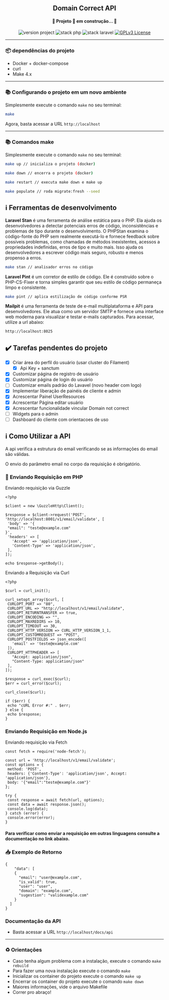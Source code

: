 <p align="center">
	<h2 align="center">Domain Correct API</h2>
</p>
<h4 align="center"> 
	🚧  Projeto 🚀 em construção...  🚧
</h4>
<p align="center">
	<img src="https://img.shields.io/badge/version project-1.0-brightgreen" alt="version project">
    <img src="https://img.shields.io/badge/Php-8.3.3-informational" alt="stack php">
    <img src="https://img.shields.io/badge/Laravel-11.00-informational&color=brightgreen" alt="stack laravel">
	<a href="https://opensource.org/licenses/GPL-3.0">
		<img src="https://img.shields.io/badge/license-MIT-blue.svg" alt="GPLv3 License">
	</a>
</p>

---
### :package: dependências do projeto
 - Docker + docker-compose
 - curl
 - Make 4.x

---
### :books: Configurando o projeto em um novo ambiente
Simplesmente execute o comando `make` no seu terminal:
```bash
make
```

Agora, basta acessar a URL `http://localhost`

---
### :books: Comandos make 
Simplesmente execute o comando `make` no seu terminal:
```bash
make up // inicializa o projeto (docker)
```

```bash
make down // encerra o projeto (docker)
```

```bash
make restart // executa make down e make up
```

```bash
make populate // roda migrate:fresh --seed
```


## :information_source: Ferramentas de desenvolvimento

**Laravel Stan** é uma ferramenta de análise estática para o PHP. Ela ajuda os desenvolvedores a detectar potenciais erros de código, inconsistências e problemas de tipo durante o desenvolvimento. O PHPStan examina o código-fonte do PHP sem realmente executá-lo e fornece feedback sobre possíveis problemas, como chamadas de métodos inexistentes, acessos a propriedades indefinidas, erros de tipo e muito mais. Isso ajuda os desenvolvedores a escrever código mais seguro, robusto e menos propenso a erros.

```bash
make stan // analisador erros no código
```


**Laravel Pint** é um corretor de estilo de código. Ele é construído sobre o PHP-CS-Fixer e torna simples garantir que seu estilo de código permaneça limpo e consistente.

```bash
make pint // aplica estilização de código conforme PSR
```

**Mailpit** é uma ferramenta de teste de e-mail multiplataforma e API para desenvolvedores. Ele atua como um servidor SMTP e fornece uma interface web moderna para visualizar e testar e-mails capturados. Para acessar, utilize a url abaixo:

```bash
http://localhost:8025
```

## :heavy_check_mark: Tarefas pendentes do projeto

- [x] Criar área do perfil do usuário (usar cluster do Filament)
  - [x] Api Key  + sanctum
- [x] Customizar página de registro de usuário
- [x] Customizar página de login do usuário
- [ ] Customizar emails padrão do Lavavel (novo header com logo)
- [x] Implementar liberação de painéis de cliente e admin
- [x] Acrescentar Painel UserResources
- [x] Acrescentar Página editar usuário
- [x] Acrescentar funcionalidade vincular Domain not correct
- [ ] Widgets para o admin
- [ ] Dashboard do cliente com orientacoes de uso

## :information_source: Como Utilizar a API
A api verifica a estrutura do email verificando se as informações do email são válidas.

O envio do parâmetro email no corpo da requisição é obrigatório.
### :elephant: Enviando Requisição em PHP
  Enviando requisição via Guzzle
 ```
<?php

$client = new \GuzzleHttp\Client();

$response = $client->request('POST', 'http://localhost:8001/v1/email/validate', [
  'body' => '{
  "email": "teste@example.com"
}',
  'headers' => [
    'Accept' => 'application/json',
    'Content-Type' => 'application/json',
  ],
]);

echo $response->getBody();
 ```
 Enviando a Requisição via Curl
 ```
<?php

$curl = curl_init();

curl_setopt_array($curl, [
  CURLOPT_PORT => "80",
  CURLOPT_URL => "http://localhost/v1/email/validate",
  CURLOPT_RETURNTRANSFER => true,
  CURLOPT_ENCODING => "",
  CURLOPT_MAXREDIRS => 10,
  CURLOPT_TIMEOUT => 30,
  CURLOPT_HTTP_VERSION => CURL_HTTP_VERSION_1_1,
  CURLOPT_CUSTOMREQUEST => "POST",
  CURLOPT_POSTFIELDS => json_encode([
    'email' => 'teste@example.com'
  ]),
  CURLOPT_HTTPHEADER => [
    "Accept: application/json",
    "Content-Type: application/json"
  ],
]);

$response = curl_exec($curl);
$err = curl_error($curl);

curl_close($curl);

if ($err) {
  echo "cURL Error #:" . $err;
} else {
  echo $response;
}
 ```
### Enviando Requisição em Node.js
Enviando requisição via Fetch
 ```
 const fetch = require('node-fetch');

const url = 'http://localhost/v1/email/validate';
const options = {
  method: 'POST',
  headers: {'Content-Type': 'application/json', Accept: 'application/json'},
  body: '{"email":"teste@example.com"}'
};

try {
  const response = await fetch(url, options);
  const data = await response.json();
  console.log(data);
} catch (error) {
  console.error(error);
}
 ```
 #### Para verificar como enviar a requisição em outras linguagens consulte a documentação no link abaixo.

### :inbox_tray: Exemplo de Retorno
```
{
	"data": [
    {
      "email": "user@example.com",
      "is_valid": true,
      "user": "user",
      "domain": "example.com",
      "sugestion": "validexample.com"
    }
  ]
}
```

### Documentação da API
  - Basta acessar a URL `http://localhost/docs/api`

---
### :recycle: Orientações
 - Caso tenha algum problema com a instalação, execute o comando `make rebuild`
 - Para fazer uma nova instalação execute o comando `make`
 - Inicializar os container do projeto execute o comando `make up`
 - Encerrar os container do projeto execute o comando `make down`
 - Maiores informações, vide o arquivo Makefile
 - Correr pro abraço!
